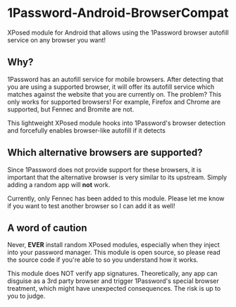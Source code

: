 # 1Password-Android-BrowserCompat

XPosed module for Android that allows using the 1Password browser autofill service on any browser you want!

## Why?
1Password has an autofill service for mobile browsers. After detecting that you are using a
supported browser, it will offer its autofill service which matches against the website that
you are currently on. The problem? This only works for supported browsers! For example, Firefox
and Chrome are supported, but Fennec and Bromite are not.

This lightweight XPosed module hooks into 1Password's browser detection and forcefully enables
browser-like autofill if it detects 

## Which alternative browsers are supported?
Since 1Password does not provide support for these browsers, it is important that the alternative
browser is very similar to its upstream. Simply adding a random app will **not** work.

Currently, only Fennec has been added to this module. Please let me know if you want to
test another browser so I can add it as well!

## A word of caution
Never, **EVER** install random XPosed modules, especially when they inject into your password
manager. This module is open source, so please read the source code if you're able to
so you understand how it works.

This module does NOT verify app signatures. Theoretically, any app can disguise as a 3rd party
browser and trigger 1Password's special browser treatment, which might have unexpected consequences.
The risk is up to you to judge.

